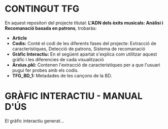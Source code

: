 # CONTINGUT TFG

En aquest repositori del projecte titutal: **L'ADN dels èxits musicals: Anàlisi i Recomanació basada en patrons**, trobaràs:

- **Article**
- **Codis:** Conté el codi de les diferents fases del projecte: Extracció de característiques, Detecció de patrons, Sistema de recomanació
- **Gràfic Interactiu:** En el següent apartat s'explica com utilitzar aquest gràfic i les diferencies de cada visualització
- **Arxius.pkl:** Contenen l'extracció de característiques per a que l'usuari pugui fer probes amb els codis.
- **TFG_BD_1:** Metadades de les cançons de la BD.

# GRÀFIC INTERACTIU - MANUAL D'ÚS
El gràfic interactiu generat...
